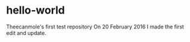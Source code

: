 # hello-world
Theecanmole's first test repository
On 20 February 2016 I made the first edit and update.
